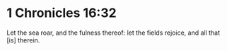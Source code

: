 # 1 Chronicles 16:32

Let the sea roar, and the fulness thereof: let the fields rejoice, and all that [is] therein.